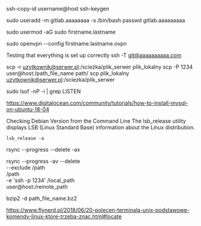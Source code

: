 ssh-copy-id username@host
ssh-keygen

sudo useradd -m gitlab.aaaaaaaa -s /bin/bash
passwd gitlab.aaaaaaaaa

sudo usermod -aG sudo firstname.lastname

sudo openvpn --config firstname.lastname.ovpn


Testing that everything is set up correctly
ssh -T git@aaaaaaaaaa.com

scp -r uzytkownik@serwer.pl:/scieżka/plik_serwer plik_lokalny
scp -P 1234 user@host:/path_file_name path/
scp plik_lokalny uzytkownik@serwer.pl:/sciezka/plik_serwer


sudo lsof -nP -i | grep LISTEN

https://www.digitalocean.com/community/tutorials/how-to-install-mysql-on-ubuntu-18-04

Checking Debian Version from the Command Line
The lsb_release utility displays LSB (Linux Standard Base) information about the Linux distribution.

```
lsb_release -a
```

​rsync --progress --delete -ax

rsync --progress -av --delete \
   --exclude /path \
   /path \
   -e 'ssh -p 1234' /local_path \
    user@host:/remote_path

bzip2 -d path_file_name.bz2 


https://www.flynerd.pl/2018/06/20-polecen-terminala-unix-podstawowe-komendy-linux-ktore-trzeba-znac.html#locate
